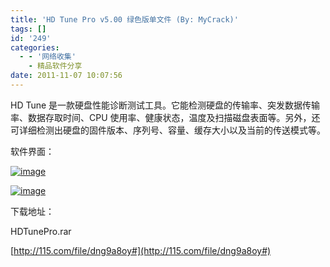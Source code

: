```yaml
---
title: 'HD Tune Pro v5.00 绿色版单文件 (By: MyCrack)'
tags: []
id: '249'
categories:
  - - '网络收集'
    - 精品软件分享
date: 2011-11-07 10:07:56
---
```


HD Tune 是一款硬盘性能诊断测试工具。它能检测硬盘的传输率、突发数据传输率、数据存取时间、CPU 使用率、健康状态，温度及扫描磁盘表面等。另外，还可详细检测出硬盘的固件版本、序列号、容量、缓存大小以及当前的传送模式等。

软件界面：

[![image](http://www.gcsee.com/wp-content/uploads/2011/11/image_thumb.png "image")](http://www.gcsee.com/wp-content/uploads/2011/11/image.png)

[![image](http://www.gcsee.com/wp-content/uploads/2011/11/image_thumb1.png "image")](http://www.gcsee.com/wp-content/uploads/2011/11/image1.png)

下载地址：

HDTunePro.rar

[http://115.com/file/dng9a8oy#](http://115.com/file/dng9a8oy#)